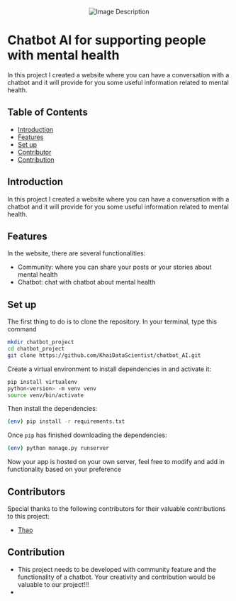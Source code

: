<br>
<div align="center">
  <img src="https://images.prismic.io/intuzwebsite/d9daef05-a416-4e84-b0f8-2d5e2e3b58d8_A+Comprehensive+Guide+to+Building+an+AI+Chatbot%402x.png?auto=compress,format" alt="Image Description">
</div>

# Chatbot AI for supporting people with mental health

In this project I created a website where you can have a conversation with a chatbot and it will provide for you some useful information related to mental health.

## Table of Contents

- [Introduction](#introduction)
- [Features](#features)
- [Set up](#setup)
- [Contributor](#contributor)
- [Contribution](#contribution)


## Introduction
In this project I created a website where you can have a conversation with a chatbot and it will provide for you some useful information related to mental health.

## Features
In the website, there are several functionalities:
- Community: where you can share your posts or your stories about mental health 
- Chatbot: chat with chatbot about mental health
## Set up

The first thing to do is to clone the repository. In your terminal, type this command

```bash
mkdir chatbot_project
cd chatbot_project
git clone https://github.com/KhaiDataScientist/chatbot_AI.git
```

Create a virtual environment to install dependencies in and activate it:

```bash
pip install virtualenv
python<version> -m venv venv
source venv/bin/activate
```
Then install the dependencies:

```bash
(env) pip install -r requirements.txt
```

Once `pip` has finished downloading the dependencies:
```bash
(env) python manage.py runserver
```

Now your app is hosted on your own server, feel free to modify and add in functionality based on your preference

## Contributors

Special thanks to the following contributors for their valuable contributions to this project:

- [Thao](https://github.com/phthao1)



## Contribution
- This project needs to be developed with community feature and the functionality of a chatbot. Your creativity and contribution would be valuable to our project!!!
- 



